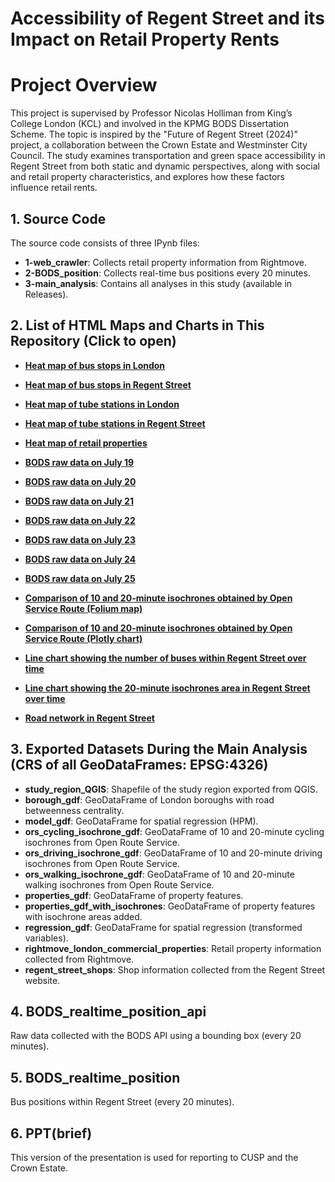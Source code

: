 # Accessibility of Regent Street and its Impact on Retail Property Rents
# Project Overview

This project is supervised by Professor Nicolas Holliman from King’s College London (KCL) and involved in the KPMG BODS Dissertation Scheme. The topic is inspired by the "Future of Regent Street (2024)" project, a collaboration between the Crown Estate and Westminster City Council. The study examines transportation and green space accessibility in Regent Street from both static and dynamic perspectives, along with social and retail property characteristics, and explores how these factors influence retail rents.

## 1. Source Code

The source code consists of three IPynb files:

- **1-web_crawler**: Collects retail property information from Rightmove.
- **2-BODS_position**: Collects real-time bus positions every 20 minutes.
- **3-main_analysis**: Contains all analyses in this study (available in Releases).

## 2. List of HTML Maps and Charts in This Repository (Click to open)

- **[Heat map of bus stops in London](https://github.com/Yue911/MasterDissertationProject-KPMG_BODS/tree/main/html_map_chart/heatmap_bus_stops.html)**

- **[Heat map of bus stops in Regent Street](https://github.kcl.ac.uk/pages/k23031223/YueMa_k23031223_NicolasHolliman_SupplementalFile_2023-24/html_map_chart/heatmap_bus_stops_regent.html)**

- **[Heat map of tube stations in London](https://github.kcl.ac.uk/pages/k23031223/YueMa_k23031223_NicolasHolliman_SupplementalFile_2023-24/html_map_chart/heatmap_tube_stations.html)**

- **[Heat map of tube stations in Regent Street](https://github.kcl.ac.uk/pages/k23031223/YueMa_k23031223_NicolasHolliman_SupplementalFile_2023-24/html_map_chart/heatmap_tube_stations_regent.html)**

- **[Heat map of retail properties](https://github.kcl.ac.uk/pages/k23031223/YueMa_k23031223_NicolasHolliman_SupplementalFile_2023-24/html_map_chart/heatmap_properties.html)**

- **[BODS raw data on July 19](https://github.kcl.ac.uk/pages/k23031223/YueMa_k23031223_NicolasHolliman_SupplementalFile_2023-24/html_map_chart/BODS_interactive_map_0719.html)**

- **[BODS raw data on July 20](https://github.kcl.ac.uk/pages/k23031223/YueMa_k23031223_NicolasHolliman_SupplementalFile_2023-24/html_map_chart/BODS_interactive_map_0720.html)**

- **[BODS raw data on July 21](https://github.kcl.ac.uk/pages/k23031223/YueMa_k23031223_NicolasHolliman_SupplementalFile_2023-24/html_map_chart/BODS_interactive_map_0721.html)**

- **[BODS raw data on July 22](https://github.kcl.ac.uk/pages/k23031223/YueMa_k23031223_NicolasHolliman_SupplementalFile_2023-24/html_map_chart/BODS_interactive_map_0722.html)**

- **[BODS raw data on July 23](https://github.kcl.ac.uk/pages/k23031223/YueMa_k23031223_NicolasHolliman_SupplementalFile_2023-24/html_map_chart/BODS_interactive_map_0723.html)**

- **[BODS raw data on July 24](https://github.kcl.ac.uk/pages/k23031223/YueMa_k23031223_NicolasHolliman_SupplementalFile_2023-24/html_map_chart/BODS_interactive_map_0724.html)**

- **[BODS raw data on July 25](https://github.kcl.ac.uk/pages/k23031223/YueMa_k23031223_NicolasHolliman_SupplementalFile_2023-24/html_map_chart/BODS_interactive_map_0725.html)**

- **[Comparison of 10 and 20-minute isochrones obtained by Open Service Route (Folium map)](https://github.kcl.ac.uk/pages/k23031223/YueMa_k23031223_NicolasHolliman_SupplementalFile_2023-24/html_map_chart/OpenServiceRoute_interactive_map_folium.html)**

- **[Comparison of 10 and 20-minute isochrones obtained by Open Service Route (Plotly chart)](https://github.kcl.ac.uk/pages/k23031223/YueMa_k23031223_NicolasHolliman_SupplementalFile_2023-24/html_map_chart/OpenServiceRoute_interactive_map_plotly.html)**

- **[Line chart showing the number of buses within Regent Street over time](https://github.kcl.ac.uk/pages/k23031223/YueMa_k23031223_NicolasHolliman_SupplementalFile_2023-24/html_map_chart/BODS_Number_of_Buses_in_Regent_Area_over_Time.html)**

- **[Line chart showing the 20-minute isochrones area in Regent Street over time](https://github.kcl.ac.uk/pages/k23031223/YueMa_k23031223_NicolasHolliman_SupplementalFile_2023-24/html_map_chart/BODS_20_min_Isochrone_Area_over_Time.html)**

- **[Road network in Regent Street](https://github.kcl.ac.uk/pages/k23031223/YueMa_k23031223_NicolasHolliman_SupplementalFile_2023-24/html_map_chart/regent_road_network.html)**

## 3. Exported Datasets During the Main Analysis (CRS of all GeoDataFrames: EPSG:4326)

- **study_region_QGIS**: Shapefile of the study region exported from QGIS.
- **borough_gdf**: GeoDataFrame of London boroughs with road betweenness centrality.
- **model_gdf**: GeoDataFrame for spatial regression (HPM).
- **ors_cycling_isochrone_gdf**: GeoDataFrame of 10 and 20-minute cycling isochrones from Open Route Service.
- **ors_driving_isochrone_gdf**: GeoDataFrame of 10 and 20-minute driving isochrones from Open Route Service.
- **ors_walking_isochrone_gdf**: GeoDataFrame of 10 and 20-minute walking isochrones from Open Route Service.
- **properties_gdf**: GeoDataFrame of property features.
- **properties_gdf_with_isochrones**: GeoDataFrame of property features with isochrone areas added.
- **regression_gdf**: GeoDataFrame for spatial regression (transformed variables).
- **rightmove_london_commercial_properties**: Retail property information collected from Rightmove.
- **regent_street_shops**: Shop information collected from the Regent Street website.

## 4. BODS_realtime_position_api

Raw data collected with the BODS API using a bounding box (every 20 minutes).

## 5. BODS_realtime_position

Bus positions within Regent Street (every 20 minutes).

## 6. PPT(brief)

This version of the presentation is used for reporting to CUSP and the Crown Estate.
